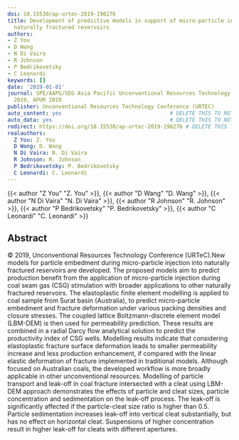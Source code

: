 ```yaml
---
doi: 10.15530/ap-urtec-2019-198276
title: Development of predictive models in support of micro-particle injection in
  naturally fractured reservoirs
authors:
- Z You
- D Wang
- N Di Vaira
- R Johnson
- P Bedrikovetsky
- C Leonardi
keywords: []
date: '2019-01-01'
journal: SPE/AAPG/SEG Asia Pacific Unconventional Resources Technology Conference
  2019, APUR 2019
publisher: Unconventional Resources Technology Conference (URTEC)
auto_content: yes                                  # DELETE THIS TO NOT AUTO GENERATE CONTENT
auto_data: yes                                     # DELETE THIS TO NOT AUTO GENERATE METADATA
redirect: https://doi.org/10.15530/ap-urtec-2019-198276 # DELETE THIS TO NOT REDIRECT
realauthors:
  Z You: Z. You
  D Wang: D. Wang
  N Di Vaira: N. Di Vaira
  R Johnson: R. Johnson
  P Bedrikovetsky: P. Bedrikovetsky
  C Leonardi: C. Leonardi
---
```

{{< author "Z You" "Z. You" >}}, {{< author "D Wang" "D. Wang" >}}, {{< author "N Di Vaira" "N. Di Vaira" >}}, {{< author "R Johnson" "R. Johnson" >}}, {{< author "P Bedrikovetsky" "P. Bedrikovetsky" >}}, {{< author "C Leonardi" "C. Leonardi" >}}

## Abstract
© 2019, Unconventional Resources Technology Conference (URTeC).New models for particle embedment during micro-particle injection into naturally fractured reservoirs are developed. The proposed models aim to predict production benefit from the application of micro-particle injection during coal seam gas (CSG) stimulation with broader applications to other naturally fractured reservoirs. The elastoplastic finite element modelling is applied to coal sample from Surat basin (Australia), to predict micro-particle embedment and fracture deformation under various packing densities and closure stresses. The coupled lattice Boltzmann-discrete element model (LBM-DEM) is then used for permeability prediction. These results are combined in a radial Darcy flow analytical solution to predict the productivity index of CSG wells. Modelling results indicate that considering elastoplastic fracture surface deformation leads to smaller permeability increase and less production enhancement, if compared with the linear elastic deformation of fracture implemented in traditional models. Although focused on Australian coals, the developed workflow is more broadly applicable in other unconventional resources. Modelling of particle transport and leak-off in coal fracture intersected with a cleat using LBM-DEM approach demonstrates the effects of particle and cleat sizes, particle concentration and sedimentation on the leak-off process. The leak-off is significantly affected if the particle-cleat size ratio is higher than 0.5. Particle sedimentation increases leak-off into vertical cleat substantially, but has no effect on horizontal cleat. Suspensions of higher concentration result in higher leak-off for cleats with different apertures.
